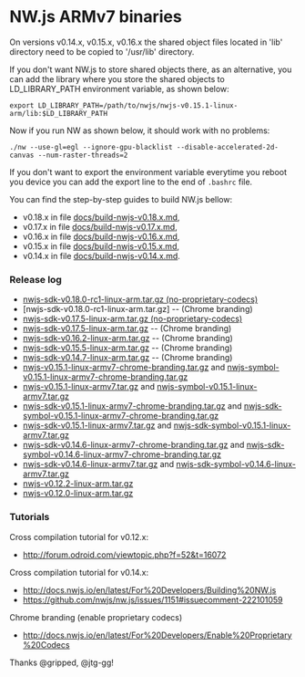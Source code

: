 # NW.js ARMv7 binaries

On versions v0.14.x, v0.15.x, v0.16.x the shared object files located in 'lib' directory need to be copied to '/usr/lib' directory.

If you don't want NW.js to store shared objects there, as an alternative, you can add the library where you store the shared objects to LD_LIBRARY_PATH environment variable, as shown below:

`export LD_LIBRARY_PATH=/path/to/nwjs/nwjs-v0.15.1-linux-arm/lib:$LD_LIBRARY_PATH`

Now if you run NW as shown below, it should work with no problems:

`./nw --use-gl=egl --ignore-gpu-blacklist --disable-accelerated-2d-canvas --num-raster-threads=2`

If you don't want to export the environment variable everytime you reboot you device you can add the export line to the end of `.bashrc` file.

You can find the step-by-step guides to build NW.js bellow:

  - v0.18.x in file [docs/build-nwjs-v0.18.x.md],
  - v0.17.x in file [docs/build-nwjs-v0.17.x.md],
  - v0.16.x in file [docs/build-nwjs-v0.16.x.md],
  - v0.15.x in file [docs/build-nwjs-v0.15.x.md],
  - v0.14.x in file [docs/build-nwjs-v0.14.x.md].

### Release log

  - [nwjs-sdk-v0.18.0-rc1-linux-arm.tar.gz (no-proprietary-codecs)]
  - [nwjs-sdk-v0.18.0-rc1-linux-arm.tar.gz] -- (Chrome branding)
  - [nwjs-sdk-v0.17.5-linux-arm.tar.gz (no-proprietary-codecs)]
  - [nwjs-sdk-v0.17.5-linux-arm.tar.gz] -- (Chrome branding)
  - [nwjs-sdk-v0.16.2-linux-arm.tar.gz] -- (Chrome branding)
  - [nwjs-sdk-v0.15.5-linux-arm.tar.gz] -- (Chrome branding)
  - [nwjs-sdk-v0.14.7-linux-arm.tar.gz] -- (Chrome branding)
  - [nwjs-v0.15.1-linux-armv7-chrome-branding.tar.gz] and [nwjs-symbol-v0.15.1-linux-armv7-chrome-branding.tar.gz]
  - [nwjs-v0.15.1-linux-armv7.tar.gz] and [nwjs-symbol-v0.15.1-linux-armv7.tar.gz]
  - [nwjs-sdk-v0.15.1-linux-armv7-chrome-branding.tar.gz] and [nwjs-sdk-symbol-v0.15.1-linux-armv7-chrome-branding.tar.gz]
  - [nwjs-sdk-v0.15.1-linux-armv7.tar.gz] and [nwjs-sdk-symbol-v0.15.1-linux-armv7.tar.gz]
  - [nwjs-sdk-v0.14.6-linux-armv7-chrome-branding.tar.gz] and [nwjs-sdk-symbol-v0.14.6-linux-armv7-chrome-branding.tar.gz]
  - [nwjs-sdk-v0.14.6-linux-armv7.tar.gz] and [nwjs-sdk-symbol-v0.14.6-linux-armv7.tar.gz]
  - [nwjs-v0.12.2-linux-arm.tar.gz]
  - [nwjs-v0.12.0-linux-arm.tar.gz]

### Tutorials

Cross compilation tutorial for v0.12.x:

- http://forum.odroid.com/viewtopic.php?f=52&t=16072

Cross compilation tutorial for v0.14.x:

- http://docs.nwjs.io/en/latest/For%20Developers/Building%20NW.js
- https://github.com/nwjs/nw.js/issues/1151#issuecomment-222101059

Chrome branding (enable proprietary codecs)

- http://docs.nwjs.io/en/latest/For%20Developers/Enable%20Proprietary%20Codecs

Thanks @gripped, @jtg-gg!

[docs/build-nwjs-v0.14.x.md]: https://github.com/LeonardLaszlo/nw.js-armv7-binaries/blob/master/docs/build-nwjs-v0.14.x.md
[docs/build-nwjs-v0.15.x.md]: https://github.com/LeonardLaszlo/nw.js-armv7-binaries/blob/master/docs/build-nwjs-v0.15.x.md
[docs/build-nwjs-v0.16.x.md]: https://github.com/LeonardLaszlo/nw.js-armv7-binaries/blob/master/docs/build-nwjs-v0.16.x.md
[docs/build-nwjs-v0.17.x.md]: https://github.com/LeonardLaszlo/nw.js-armv7-binaries/blob/master/docs/build-nwjs-v0.17.x.md
[docs/build-nwjs-v0.18.x.md]: https://github.com/LeonardLaszlo/nw.js-armv7-binaries/blob/master/docs/build-nwjs-v0.18.x.md

[nwjs-v0.12.0-linux-arm.tar.gz]: https://github.com/LeonardLaszlo/nw.js-armv7-binaries/releases/download/nwjs-v0.12.0-linux-ARMv7/nwjs-v0.12.0-linux-arm.tar.gz
[nwjs-v0.12.2-linux-arm.tar.gz]: https://github.com/LeonardLaszlo/nw.js-armv7-binaries/releases/download/nwjs-v0.12.2-linux-ARMv7.tar.gz/nwjs-v0.12.2-linux-arm.tar.gz
[nwjs-sdk-v0.14.6-linux-armv7.tar.gz]: https://github.com/LeonardLaszlo/nw.js-armv7-binaries/releases/download/nwjs-sdk-v0.14.6-linux-armv7/nwjs-sdk-v0.14.6-linux-armv7.tar.gz
[nwjs-sdk-symbol-v0.14.6-linux-armv7.tar.gz]: https://github.com/LeonardLaszlo/nw.js-armv7-binaries/releases/download/nwjs-sdk-v0.14.6-linux-armv7/nwjs-sdk-symbol-v0.14.6-linux-armv7.tar.gz
[nwjs-sdk-v0.14.6-linux-armv7-chrome-branding.tar.gz]: https://github.com/LeonardLaszlo/nw.js-armv7-binaries/releases/download/nwjs-sdk-v0.14.6-linux-armv7-chrome-branding/nwjs-sdk-v0.14.6-linux-armv7-chrome-branding.tar.gz
[nwjs-sdk-symbol-v0.14.6-linux-armv7-chrome-branding.tar.gz]: https://github.com/LeonardLaszlo/nw.js-armv7-binaries/releases/download/nwjs-sdk-v0.14.6-linux-armv7-chrome-branding/nwjs-sdk-symbol-v0.14.6-linux-armv7-chrome-branding.tar.gz
[nwjs-sdk-v0.15.1-linux-armv7.tar.gz]: https://github.com/LeonardLaszlo/nw.js-armv7-binaries/releases/download/nwjs-sdk-v0.15.1-linux-armv7/nwjs-sdk-v0.15.1-linux-armv7.tar.gz
[nwjs-sdk-symbol-v0.15.1-linux-armv7.tar.gz]: https://github.com/LeonardLaszlo/nw.js-armv7-binaries/releases/download/nwjs-sdk-v0.15.1-linux-armv7/nwjs-sdk-symbol-v0.15.1-linux-armv7.tar.gz
[nwjs-sdk-v0.15.1-linux-armv7-chrome-branding.tar.gz]: https://github.com/LeonardLaszlo/nw.js-armv7-binaries/releases/download/nwjs-sdk-v0.15.1-linux-armv7-chrome-branding/nwjs-sdk-v0.15.1-linux-armv7-chrome-branding.tar.gz
[nwjs-sdk-symbol-v0.15.1-linux-armv7-chrome-branding.tar.gz]: https://github.com/LeonardLaszlo/nw.js-armv7-binaries/releases/download/nwjs-sdk-v0.15.1-linux-armv7-chrome-branding/nwjs-sdk-symbol-v0.15.1-linux-armv7-chrome-branding.tar.gz
[nwjs-v0.15.1-linux-armv7.tar.gz]:https://github.com/LeonardLaszlo/nw.js-armv7-binaries/releases/download/nwjs-v0.15.1-linux-armv7/nwjs-v0.15.1-linux-armv7.tar.gz
[nwjs-symbol-v0.15.1-linux-armv7.tar.gz]: https://github.com/LeonardLaszlo/nw.js-armv7-binaries/releases/download/nwjs-v0.15.1-linux-armv7/nwjs-symbol-v0.15.1-linux-armv7.tar.gz
[nwjs-v0.15.1-linux-armv7-chrome-branding.tar.gz]: https://github.com/LeonardLaszlo/nw.js-armv7-binaries/releases/download/nwjs-v0.15.1-linux-armv7-chrome-branding/nwjs-v0.15.1-linux-armv7-chrome-branding.tar.gz
[nwjs-symbol-v0.15.1-linux-armv7-chrome-branding.tar.gz]: https://github.com/LeonardLaszlo/nw.js-armv7-binaries/releases/download/nwjs-v0.15.1-linux-armv7-chrome-branding/nwjs-symbol-v0.15.1-linux-armv7-chrome-branding.tar.gz
[nwjs-sdk-v0.14.7-linux-arm.tar.gz]: https://github.com/LeonardLaszlo/nw.js-armv7-binaries/releases/download/nwjs-sdk-v0.14.7-linux-arm-chrome-branding/nwjs-sdk-v0.14.7-linux-arm.tar.gz
[nwjs-sdk-v0.15.5-linux-arm.tar.gz]: https://github.com/LeonardLaszlo/nw.js-armv7-binaries/releases/download/nwjs-sdk-v0.15.5-linux-armv7-chrome-branding/nwjs-sdk-v0.15.5-linux-arm.tar.gz
[nwjs-sdk-v0.16.2-linux-arm.tar.gz]: https://github.com/LeonardLaszlo/nw.js-armv7-binaries/releases/download/nwjs-sdk-v0.16.2-linux-ARMv7-chrome-branding/nwjs-sdk-v0.16.2-linux-arm.tar.gz
[nwjs-sdk-v0.17.5-linux-arm.tar.gz]: https://github.com/LeonardLaszlo/nw.js-armv7-binaries/releases/download/nwjs-sdk-v0.17.5-linux-ARMv7-chrome-branding/nwjs-sdk-v0.17.5-linux-arm.tar.gz
[nwjs-sdk-v0.17.5-linux-arm.tar.gz (no-proprietary-codecs)]: https://github.com/LeonardLaszlo/nw.js-armv7-binaries/releases/download/nwjs-sdk-v0.17.5-linux-ARMv7/nwjs-sdk-v0.17.5-linux-arm.tar.gz
[nwjs-sdk-v0.18.0-rc1-linux-arm.tar.gz (no-proprietary-codecs)]:
[nwjs-sdk-v0.18.0-rc1-linux-arm.tar.gz]: